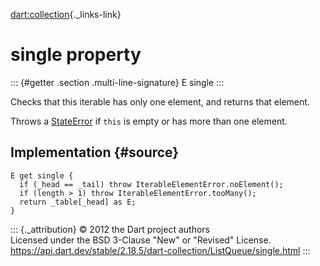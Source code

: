 [dart:collection](../../dart-collection/dart-collection-library){._links-link}

single property
===============

::: {#getter .section .multi-line-signature}
E single
:::

Checks that this iterable has only one element, and returns that
element.

Throws a [StateError](../../dart-core/stateerror-class) if `this` is
empty or has more than one element.

Implementation {#source}
--------------

``` {.language-dart data-language="dart"}
E get single {
  if (_head == _tail) throw IterableElementError.noElement();
  if (length > 1) throw IterableElementError.tooMany();
  return _table[_head] as E;
}
```

::: {._attribution}
© 2012 the Dart project authors\
Licensed under the BSD 3-Clause \"New\" or \"Revised\" License.\
<https://api.dart.dev/stable/2.18.5/dart-collection/ListQueue/single.html>
:::
